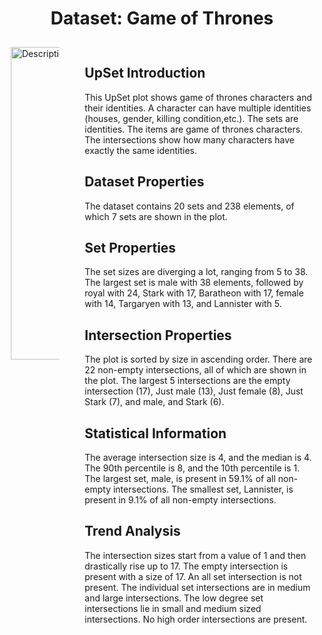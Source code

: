 <h1 style="text-align: center;">Dataset: Game of Thrones</h1>

<!DOCTYPE html>
<html>
<head>
    <style>
        .container {
            display: flex;
            gap: 20px;
        }
        .column {
            padding: 10px;
        }
    </style>
</head>
<body>

<div class="container">
    <div class="column">
        <img style="width: 500px;" src="./assets/VO2.png" alt="Description of Image">
    </div>
    <div class="column">
        <h2>UpSet Introduction</h2>
        This UpSet plot shows game of thrones characters and their identities. A character can have multiple identities (houses, gender, killing condition,etc.). The sets are identities. The items are game of thrones characters. The intersections show how many characters have exactly the same identities.
        <h2>Dataset Properties</h2>
        <p>The dataset contains 20 sets and 238 elements, of which 7 sets are shown in the plot.</p>
        <h2>Set Properties</h2>
        <p>The set sizes are diverging a lot, ranging from 5 to 38. The largest set is male with 38 elements, followed by royal with 24, Stark with 17, Baratheon with 17, female with 14, Targaryen with 13, and Lannister with 5.</p>
        <h2>Intersection Properties</h2>
        <p>The plot is sorted by size in ascending order. There are 22 non-empty intersections, all of which are shown in the plot. The largest 5 intersections are the empty intersection (17), Just male (13), Just female (8), Just Stark (7), and male, and Stark (6).</p>
        <h2>Statistical Information</h2>
        <p>The average intersection size is 4, and the median is 4. The 90th percentile is 8, and the 10th percentile is 1. The largest set, male, is present in 59.1% of all non-empty intersections. The smallest set, Lannister, is present in 9.1% of all non-empty intersections.</p>
        <h2>Trend Analysis</h2>
        <p>The intersection sizes start from a value of 1 and then drastically rise up to 17. The empty intersection is present with a size of 17. An all set intersection is not present. The individual set intersections are in medium and large intersections. The low degree set intersections lie in small and medium sized intersections. No high order intersections are present.</p>
    </div>
</div>

</body>
</html>
